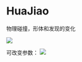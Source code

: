 # HuaJiao
物理碰撞，形体和发现的变化

![](https://i.imgur.com/Z5XKNKs.gif)

可改变参数：
![](https://github.com/losuffi/HuaJiao/blob/master/P.gif)
